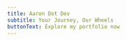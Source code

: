 ```yaml
---
title: Aaron Dot Dev
subtitle: Your Journey, Our Wheels
buttonText: Explore my portfolio now
---
```

